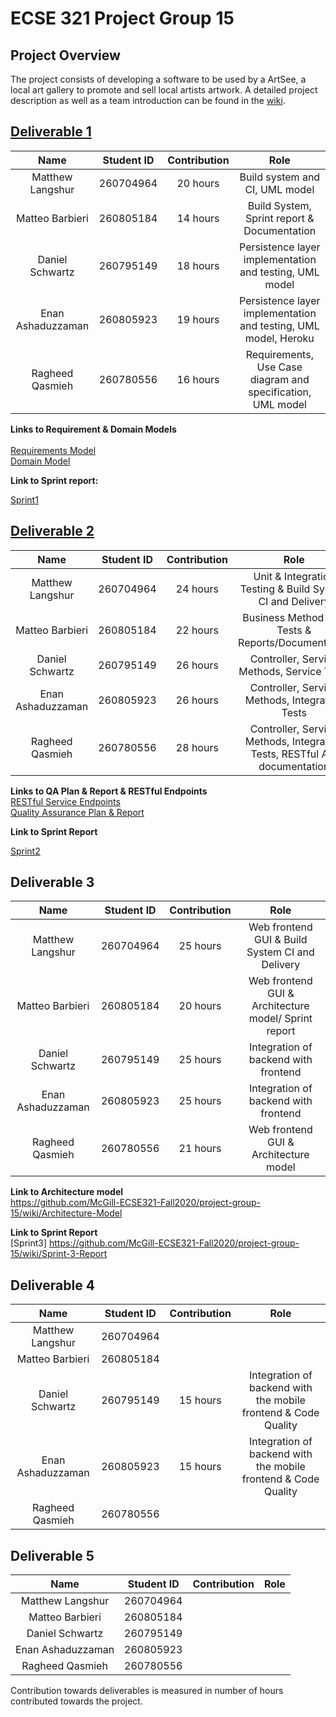 # ECSE 321 Project Group 15

## Project Overview
The project consists of developing a software to be used by a ArtSee, a local art gallery to promote and sell local artists artwork. A detailed
project description as well as a team introduction can be found in the [wiki](https://github.com/McGill-ECSE321-Fall2020/project-group-15/wiki).




## [Deliverable 1](https://github.com/McGill-ECSE321-Fall2020/project-group-15/wiki/Sprint-1-Report)
|        Name       | Student ID | Contribution | Role                       | 
|:-----------------:|:----------:|:------------:|:--------------------------:|
|  Matthew Langshur |  260704964 |  20 hours    | Build system and CI, UML model|
|  Matteo Barbieri  |  260805184 |  14 hours    | Build System, Sprint report & Documentation|
|  Daniel Schwartz  |  260795149 |  18 hours    | Persistence layer implementation and testing, UML model|
| Enan Ashaduzzaman |  260805923 |  19 hours    | Persistence layer implementation and testing, UML model, Heroku|
|  Ragheed Qasmieh  |  260780556 |  16  hours   | Requirements, Use Case diagram and specification, UML model|

**Links to Requirement & Domain Models**<br></br>
[Requirements Model](https://github.com/McGill-ECSE321-Fall2020/project-group-15/wiki/Requirements-Model)<br>
[Domain Model](https://github.com/McGill-ECSE321-Fall2020/project-group-15/wiki/Domain-Model)


**Link to Sprint report:**

[Sprint1](https://github.com/McGill-ECSE321-Fall2020/project-group-15/wiki/Sprint-1-Report)

## [Deliverable 2](https://github.com/McGill-ECSE321-Fall2020/project-group-15/wiki/Sprint-2-Report)
|        Name       | Student ID | Contribution | Role                       | 
|:-----------------:|:----------:|:------------:|:--------------------------:|
|  Matthew Langshur |  260704964 |   24 hours   |Unit & Integration Testing & Build System CI and Delivery|
|  Matteo Barbieri  |  260805184 |   22 hours   |Business Method Unit Tests & Reports/Documentation|
|  Daniel Schwartz  |  260795149 |   26 hours   |Controller, Service Methods, Service Tests|
| Enan Ashaduzzaman |  260805923 |   26 hours   |Controller, Service Methods, Integration Tests|
|  Ragheed Qasmieh  |  260780556 |   28 hours   |Controller, Service Methods, Integration Tests, RESTful API documentation|

**Links to QA Plan & Report & RESTful Endpoints**<br>
[RESTful Service Endpoints](https://github.com/McGill-ECSE321-Fall2020/project-group-15/wiki/RESTful-Service-Endpoints)<br>
[Quality Assurance Plan & Report](https://github.com/McGill-ECSE321-Fall2020/project-group-15/wiki/Quality-Assurance-Plan-&-Report)

**Link to Sprint Report**

[Sprint2](https://github.com/McGill-ECSE321-Fall2020/project-group-15/wiki/Sprint-2-Report)

## Deliverable 3
|        Name       | Student ID | Contribution | Role                       | 
|:-----------------:|:----------:|:------------:|:--------------------------:|
|  Matthew Langshur |  260704964 |  25 hours    | Web frontend GUI & Build System CI and Delivery |
|  Matteo Barbieri  |  260805184 |  20 hours    | Web frontend GUI & Architecture model/ Sprint report|
|  Daniel Schwartz  |  260795149 |  25 hours    | Integration of backend with frontend|
| Enan Ashaduzzaman |  260805923 |  25 hours    | Integration of backend with frontend|
|  Ragheed Qasmieh  |  260780556 |  21 hours    | Web frontend GUI & Architecture model|

**Link to Architecture model**<br>
https://github.com/McGill-ECSE321-Fall2020/project-group-15/wiki/Architecture-Model

**Link to Sprint Report**<br>
[Sprint3] https://github.com/McGill-ECSE321-Fall2020/project-group-15/wiki/Sprint-3-Report

## Deliverable 4
|        Name       | Student ID | Contribution | Role                       | 
|:-----------------:|:----------:|:------------:|:--------------------------:|
|  Matthew Langshur |  260704964 |              |                            |
|  Matteo Barbieri  |  260805184 |              |                            |
|  Daniel Schwartz  |  260795149 |   15 hours   | Integration of backend with the mobile frontend & Code Quality|
| Enan Ashaduzzaman |  260805923 |   15 hours   | Integration of backend with the mobile frontend & Code Quality|
|  Ragheed Qasmieh  |  260780556 |              |                            |


## Deliverable 5
|        Name       | Student ID | Contribution | Role                       | 
|:-----------------:|:----------:|:------------:|:--------------------------:|
|  Matthew Langshur |  260704964 |              |                            |
|  Matteo Barbieri  |  260805184 |              |                            |
|  Daniel Schwartz  |  260795149 |              |                            |
| Enan Ashaduzzaman |  260805923 |              |                            |
|  Ragheed Qasmieh  |  260780556 |              |                            |


Contribution towards deliverables is measured in number of hours contributed towards the project. 
